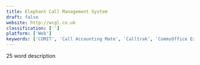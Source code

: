 ```yaml
---
title: Elephant Call Management System
draft: false 
website: http://wcgl.co.uk
classification: ['']
platform: ['Web']
keywords: ['COMIT', 'Call Accounting Mate', 'Calltrak', 'CommsOffice Express', 'Convoso', 'CrazyCall', 'FluentStream', 'Genesis Call Accounting', 'Iflix', 'InCharge Unified Call Management', 'MAF ICIMS', 'Oaksi Report', 'PBX Call Tarifficator', 'TIM Enterprise', 'Tapit NOVA', 'Teltrac', 'TransferWise', 'VeraSMART', 'callGuard']
---
```

25 word description